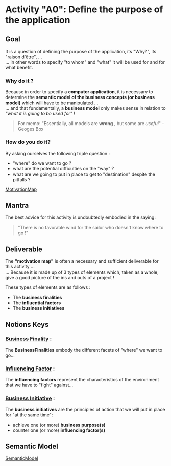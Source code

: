 # Activity "A0": Define the purpose of the application

## Goal
It is a question of defining the purpose of the application, its "Why?", its "raison d'être", ...   
... in other words to specify "to whom" and "what" it will be used for and for what benefit.

### Why do it ?
Because in order to specify a __computer application__, it is necessary to determine the __semantic model of the business concepts (or business model)__ which will have to be manipulated ...   
... and that fundamentally, a __business model__ only makes sense in relation to _"what it is going to be used for"_ !
> For memo: "Essentially, all models are __wrong__ , but some are _useful_" - Geoges Box

### How do you do it?
By asking ourselves the following triple question : 
* "where" do we want to go ?
* what are the potential difficulties on the "way" ?
* what are we going to put in place to get to "destination" despite the pitfalls ?

[MotivationMap](https://github.com/iPlumb3r/BizApp-Spec-Methodo/blob/master/_Images/MotivationMap.png)

## Mantra
The best advice for this activity is undoubtedly embodied in the saying:
> "There is no favorable wind for the sailor who doesn't know where to go !"

## Deliverable
The __"motivation map"__ is often a necessary and sufficient deliverable for this activity ...     
... Because it is made up of 3 types of elements which, taken as a whole, give a good picture of the ins and outs of a project !

These types of elements are as follows :
* The __business finalities__
* The __influential factors__
* The __business initiatives__ 
 
## Notions Keys

### <a href="https://github.com/iPlumb3r/pEAr4pEEr/blob/master/1_Semantic/Conceptionary/%23BusinessFinality.md">Business Finality</a> :    
The __BusinessFinalities__ embody the different facets of "where" we want to go...
  
### <a href="https://github.com/iPlumb3r/pEAr4pEEr/blob/master/1_Semantic/Conceptionary/%23InfluencingFactor.md">Influencing Factor</a> :   
The __influencing factors__ represent the characteristics of the environment that we have to "fight" against...
  
### <a href="https://github.com/iPlumb3r/pEAr4pEEr/blob/master/1_Semantic/Conceptionary/%23BusinessInitiative.md">Business Initiative</a> :   
The __business initiatives__ are the principles of action that we will put in place for "at the same time":
* achieve one (or more) __business purpose(s)__
* counter one (or more) __influencing factor(s)__ 


## Semantic Model
[SemanticModel](https://github.com/iPlumb3r/BizApp-Spec-Methodo/blob/master/_Images/MotivationMap_SM.png)

